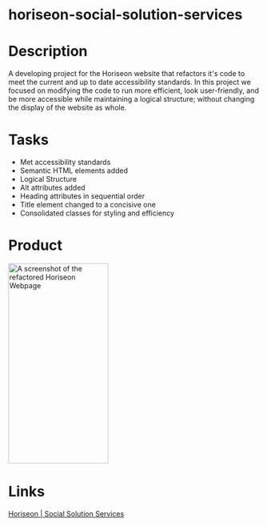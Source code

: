# horiseon-social-solution-services


# Description

A developing project for the Horiseon website that refactors it's code to meet the current and up to date accessibility standards. In this project we focused on modifying the code to run more efficient,  look user-friendly, and be more accessible while maintaining a logical structure; without changing the display of the website as whole.

# Tasks

- Met accessibility standards
- Semantic HTML elements added
- Logical Structure
- Alt attributes added
- Heading attributes in sequential order
- Title element changed to a concisive one
- Consolidated classes for styling and efficiency

# Product

<img src="https://user-images.githubusercontent.com/80929740/115324197-515c9b80-a13e-11eb-9845-3561d11cc6a3.png" width="200" height="400" alt="A screenshot of the refactored Horiseon Webpage"/>

# Links

[Horiseon | Social Solution Services](https://tannercarter.github.io/horiseon-social-solution-services/ )
